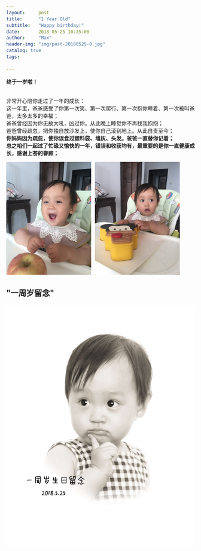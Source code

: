 ```yaml
---
layout:     post
title:      "1 Year Old"
subtitle:   "Happy birthday!"
date:       2018-05-25 10:35:00
author:     "Max"
header-img: "img/post-20180525-0.jpg"
catalog: true
tags:

---
```


> 
<b>终于一岁啦！</b>





<br>非常开心陪你走过了一年的成长：
<br>这一年里，爸爸感受了你第一次笑、第一次爬行、第一次抱你睡着、第一次被叫爸爸，太多太多的幸福；
<br>爸爸曾经因为你无故大吼，凶过你。从此晚上睡觉你不再找我抱抱；
<br>爸爸曾经疏忽，把你独自放沙发上，使你自己滚到地上。从此自责至今；
<br><b>你妈妈因为疏忽，使你误食过塑料袋、墙灰、头发。爸爸一直替你记着；
<br>总之咱们一起过了忙碌又愉快的一年，错误和收获均有，最重要的是你一直健康成长，感谢上苍的眷顾；

<img src="/img/post-20180525-1.jpg"  alt="图片说明" width="45%" style="display: inline-block;" ><img src="/img/post-20180525-2.jpg"  alt="图片说明" width="45%" style="display: inline-block; margin-left: 10px;"> 


## "一周岁留念" 

![img](/img/post-20180525-5.jpg)




